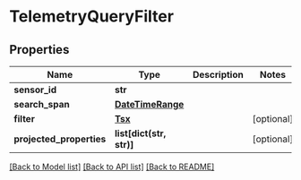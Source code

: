 # TelemetryQueryFilter

## Properties
Name | Type | Description | Notes
------------ | ------------- | ------------- | -------------
**sensor_id** | **str** |  | 
**search_span** | [**DateTimeRange**](DateTimeRange.md) |  | 
**filter** | [**Tsx**](Tsx.md) |  | [optional] 
**projected_properties** | **list[dict(str, str)]** |  | [optional] 

[[Back to Model list]](../README.md#documentation-for-models) [[Back to API list]](../README.md#documentation-for-api-endpoints) [[Back to README]](../README.md)



